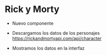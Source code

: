 # Rick y Morty

- Nuevo componente

- Descargamos los datos de los personajes
https://rickandmortyapi.com/api/character

- Mostramos los datos en la interfaz